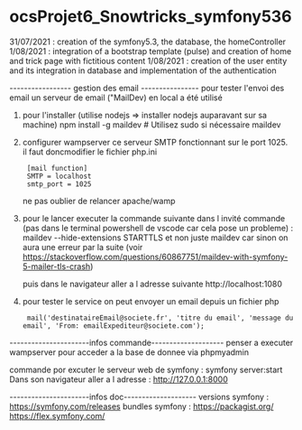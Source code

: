 # ocsProjet6_Snowtricks_symfony536
31/07/2021 : creation of the symfony5.3, the database, the homeController
1/08/2021 :  integration of a bootstrap template (pulse) and creation of home and trick page with fictitious content
1/08/2021 : creation of the user entity and its integration in database and implementation of the authentication 

----------------- gestion des email ----------------
pour tester l'envoi des email un serveur de email ("MailDev) en local a été utilisé

1) pour l'installer (utilise nodejs => installer nodejs auparavant sur sa machine)
    npm install -g maildev # Utilisez sudo si nécessaire
    maildev

2) configurer wampserver
    ce serveur SMTP fonctionnant sur le port 1025.
    il faut doncmodifier le fichier php.ini

        [mail function]
        SMTP = localhost
        smtp_port = 1025

    ne pas oublier de relancer apache/wamp
3) pour le lancer
    executer la commande suivante dans l invité commande (pas dans le terminal powershell de vscode car cela pose un probleme) :
            maildev --hide-extensions STARTTLS
        et non juste
            maildev
        car sinon on aura une erreur par la suite (voir https://stackoverflow.com/questions/60867751/maildev-with-symfony-5-mailer-tls-crash)

    puis dans le navigateur aller a l adresse suivante
    http://localhost:1080

4) pour tester le service on peut envoyer un email depuis un fichier php

        mail('destinataireEmail@societe.fr', 'titre du email', 'message du email', 'From: emailExpediteur@societe.com');

----------------------infos commande--------------------
penser a executer wampserver pour acceder a la base de donnee via phpmyadmin

commande por excuter le serveur web de symfony :
    symfony server:start
    Dans son navigateur aller a l adresse : http://127.0.0.1:8000

----------------------infos doc--------------------
versions symfony : https://symfony.com/releases
bundles symfony :
    https://packagist.org/
    https://flex.symfony.com/